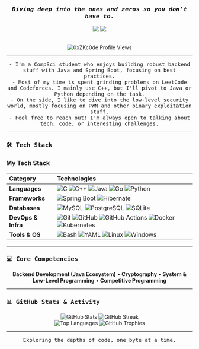 
<div align="center">
  <h3><em><samp>Diving deep into the ones and zeros so you don't have to.</samp></em></h3>
  
  <a href="https://www.linkedin.com/in/el-haddad-mohamed-959385254/"><img src="https://img.shields.io/badge/-LinkedIn-0A66C2?style=for-the-badge&logo=linkedin&logoColor=white"></a>
  <a href="https://github.com/0xZKc0de"><img src="https://img.shields.io/github/followers/0xZKc0de?label=Follow&style=for-the-badge&logo=github"></a>
  
  <br>

  <img src="https://komarev.com/ghpvc/?username=0xZKc0de&label=Profile%20Views&color=0e75b6&style=flat-square" alt="0xZKc0de Profile Views" /> 
</div>

---

<p align="center">
  <samp>
    - I'm a CompSci student who enjoys building robust backend stuff with Java and Spring Boot, focusing on best practices.<br>
    - Most of my time is spent grinding problems on LeetCode and Codeforces. I mainly use C++, but I'll pivot to Java or Python depending on the task.<br>
    - On the side, I like to dive into the low-level security world, mostly focusing on PWN and other binary exploitation stuff.<br>
    - Feel free to reach out! I'm always open to talking about tech, code, or interesting challenges.
  </samp>
</p>

---

### <samp>🛠️ Tech Stack</samp>

### My Tech Stack

| Category | Technologies |
| :--- | :--- |
| **Languages** | <img src="https://img.shields.io/badge/C-A8B9CC?style=flat-square&logo=c&logoColor=white" alt="C"/> <img src="https://img.shields.io/badge/C%2B%2B-00599C?style=flat-square&logo=c%2B%2B&logoColor=white" alt="C++"/> <img src="https://img.shields.io/badge/Java-ED8B00?style=flat-square&logo=java&logoColor=white" alt="Java"/> <img src="https://img.shields.io/badge/Go-00ADD8?style=flat-square&logo=go&logoColor=white" alt="Go"/> <img src="https://img.shields.io/badge/Python-3776AB?style=flat-square&logo=python&logoColor=white" alt="Python"/> |
| **Frameworks** | <img src="https://img.shields.io/badge/Spring%20Boot-6DB33F?style=flat-square&logo=spring-boot&logoColor=white" alt="Spring Boot"/> <img src="https://img.shields.io/badge/Hibernate-59666C?style=flat-square&logo=hibernate&logoColor=white" alt="Hibernate"/> |
| **Databases** | <img src="https://img.shields.io/badge/MySQL-4479A1?style=flat-square&logo=mysql&logoColor=white" alt="MySQL"/> <img src="https://img.shields.io/badge/PostgreSQL-4169E1?style=flat-square&logo=postgresql&logoColor=white" alt="PostgreSQL"/> <img src="https://img.shields.io/badge/SQLite-003B57?style=flat-square&logo=sqlite&logoColor=white" alt="SQLite"/> |
| **DevOps & Infra** | <img src="https://img.shields.io/badge/Git-F05032?style=flat-square&logo=git&logoColor=white" alt="Git"/> <img src="https://img.shields.io/badge/GitHub-181717?style=flat-square&logo=github&logoColor=white" alt="GitHub"/> <img src="https://img.shields.io/badge/GitHub%20Actions-2088FF?style=flat-square&logo=github-actions&logoColor=white" alt="GitHub Actions"/> <img src="https://img.shields.io/badge/Docker-2496ED?style=flat-square&logo=docker&logoColor=white" alt="Docker"/> <img src="https://img.shields.io/badge/Kubernetes-326CE5?style=flat-square&logo=kubernetes&logoColor=white" alt="Kubernetes"/> |
| **Tools & OS** | <img src="https://img.shields.io/badge/Bash-4EAA25?style=flat-square&logo=bash&logoColor=white" alt="Bash"/> <img src="https://img.shields.io/badge/YAML-CB171E?style=flat-square&logo=yaml&logoColor=white" alt="YAML"/> <img src="https://img.shields.io/badge/Linux-FCC624?style=flat-square&logo=linux&logoColor=black" alt="Linux"/> <img src="https://img.shields.io/badge/Windows-0078D6?style=flat-square&logo=windows&logoColor=white" alt="Windows"/> |


---

### <samp>💻 Core Competencies</samp>

<div align="center">
  <b>Backend Development (Java Ecosystem)</b> •
  <b>Cryptography </b> •
  <b>System & Low-Level Programming</b> •
  <b>Competitive Programming</b>
</div>

---

### <samp>📊 GitHub Stats & Activity</samp>

<div align="center">
  <img src="https://github-readme-stats.vercel.app/api?username=0xZKc0de&show_icons=true&theme=dark&include_all_commits=true" alt="GitHub Stats">
  <img src="https://github-readme-streak-stats.herokuapp.com/?user=0xZKc0de&theme=dark" alt="GitHub Streak">
  <br>
  <img src="https://github-readme-stats.vercel.app/api/top-langs?username=0xZKc0de&show_icons=true&layout=compact&langs_count=6&theme=dark" alt="Top Languages">
  <img src="https://github-profile-trophy.vercel.app/?username=0xZKc0de&theme=dark" alt="GitHub Trophies">
</div>

---

<p align="center">
  <samp>Exploring the depths of code, one byte at a time.</samp>
</p>
